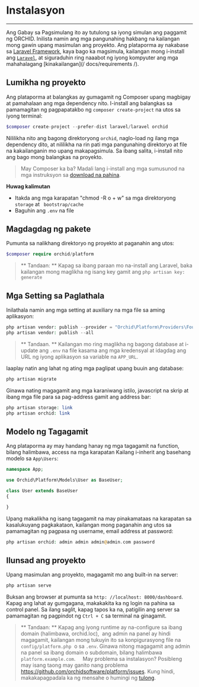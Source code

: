 # Instalasyon
----------

Ang Gabay sa Pagsimulang ito ay tutulong sa iyong simulan ang paggamit ng ORCHID. Inilista namin ang mga pangunahing hakbang na kailangan mong gawin upang masimulan ang proyekto. Ang plataporma ay nakabase sa [Laravel Framework](http://laravel.com),
kaya bago ka magsimula, kailangan mong i-install ang [`Laravel`](http://laravel.com), at siguraduhin ring naaabot ng iyong kompyuter ang mga mahahalagang [kinakailangan](/ docs/requirements /).

## Lumikha ng proyekto

Ang plataporma at balangkas ay gumagamit ng Composer upang magbigay at pamahalaan ang mga dependency nito.
I-install ang balangkas sa pamamagitan ng pagpapatakbo ng `composer create-project` na utos sa iyong terminal:

```php
$composer create-project --prefer-dist laravel/laravel orchid
```

Nililikha nito ang bagong direktoryong `orchid`, naglo-load ng ilang mga dependency dito, at nililikha na rin pati mga pangunahing direktoryo at file na kakailanganin mo upang makapagsimula. Sa ibang salita, i-install nito ang bago mong balangkas na proyekto.

> May Composer ka ba? Madali lang i-install ang mga sumusunod na mga instruksyon sa [download na pahina](https://getcomposer.org/download/).

**Huwag kalimutan**
- Itakda ang mga karapatan "chmod -R o + w" sa mga direktoryong `storage` at ` bootstrap/cache`
- Baguhin ang `.env` na file


## Magdagdag ng pakete

Pumunta sa nalikhang direktoryo ng proyekto at paganahin ang utos:
```php
$composer require orchid/platform
```

> ** Tandaan: ** Kapag sa ibang paraan mo na-install ang Laravel, baka kailangan mong maglikha ng isang key
gamit ang `php artisan key: generate`

## Mga Setting sa Paglathala

Inilathala namin ang mga setting at auxiliary na mga file sa aming aplikasyon:
```php
php artisan vendor: publish --provider = "Orchid\Platform\Providers\FoundationServiceProvider"
php artisan vendor: publish --all
```


> ** Tandaan. ** Kailangan mo ring maglikha ng bagong database at i-update ang `.env` na file kasama ang mga kredensyal at idagdag ang URL ng iyong aplikasyon sa variable na `APP_URL`.


Iaaplay natin ang lahat ng ating mga paglipat upang buuin ang database:
```php
php artisan migrate
```

Ginawa nating magagamit ang mga karaniwang istilo, javascript na skrip at ibang mga file para sa pag-address gamit ang address bar:
```php
php artisan storage: link
php artisan orchid: link

```


## Modelo ng Tagagamit

Ang plataporma ay may handang hanay ng mga tagagamit na function, bilang halimbawa, access na mga karapatan
Kailang i-inherit ang basehang modelo sa `App\Users`:

```php
namespace App;

use Orchid\Platform\Models\User as BaseUser;

class User extends BaseUser
{

}

```

Upang makalikha ng isang tagagamit na may pinakamataas na karapatan sa kasalukuyang pagkakataon, kailangan mong paganahin ang utos sa pamamagitan ng pagpasa ng
username, email address at password:
```php
php artisan orchid: admin admin admin@admin.com password
```

## Ilunsad ang proyekto

Upang masimulan ang proyekto, magagamit mo ang built-in na server:
```php
php artisan serve
```

Buksan ang browser at pumunta sa `http: //localhost: 8000/dashboard`. Kapag ang lahat ay gumgagana, makakakita ka ng login na pahina sa control panel. Sa ilang saglit, kapag tapos ka na, patigilin ang server sa pamamagitan ng pagpindot ng `Ctrl + C` sa terminal na ginagamit.

> ** Tandaan: ** Kapag ang iyong runtime ay na-configure sa ibang domain (halimbawa, orchid.loc),
 ang admin na panel ay hindi magagamit, kailangan mong tukuyin ito sa konpigurasyong file na `config/platform.php`
 o sa `.env`. Ginawa nitong magagamit ang admin na panel sa ibang domain o subdomain, bilang halimbawa `platform.example.com`.
 
 
May problema sa instalasyon? Posibleng may isang taong may ganito nang problema https://github.com/orchidsoftware/platform/issues. Kung hindi, makakapagpadala ka ng mensahe o humingi ng [tulong](https://github.com/orchidsoftware/platform/issues).
